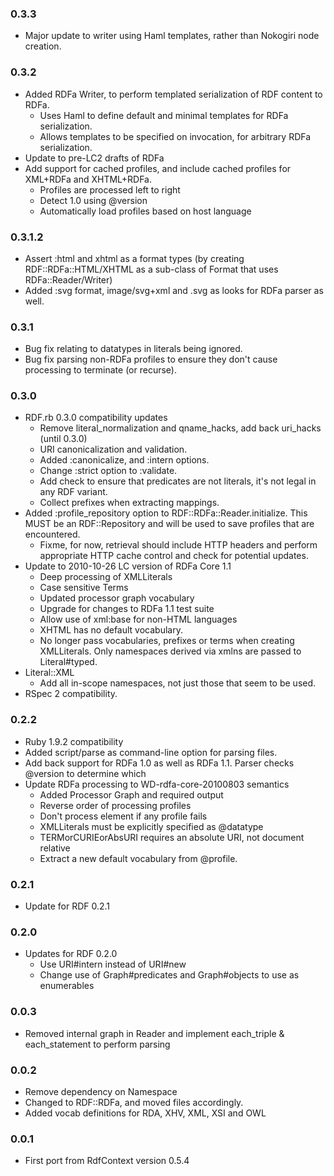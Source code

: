 ### 0.3.3
* Major update to writer using Haml templates, rather than Nokogiri node creation.

### 0.3.2
* Added RDFa Writer, to perform templated serialization of RDF content to RDFa.
  * Uses Haml to define default and minimal templates for RDFa serialization.
  * Allows templates to be specified on invocation, for arbitrary RDFa serialization.
* Update to pre-LC2 drafts of RDFa
* Add support for cached profiles, and include cached profiles for XML+RDFa and XHTML+RDFa.
  * Profiles are processed left to right
  * Detect 1.0 using @version
  * Automatically load profiles based on host language

### 0.3.1.2
* Assert :html and xhtml as a format types (by creating RDF::RDFa::HTML/XHTML as a sub-class of Format that uses RDFa::Reader/Writer)
* Added :svg format, image/svg+xml and .svg as looks for RDFa parser as well.

### 0.3.1
* Bug fix relating to datatypes in literals being ignored.
* Bug fix parsing non-RDFa profiles to ensure they don't cause processing to terminate (or recurse).

### 0.3.0
* RDF.rb 0.3.0 compatibility updates
  * Remove literal_normalization and qname_hacks, add back uri_hacks (until 0.3.0)
  * URI canonicalization and validation.
  * Added :canonicalize, and :intern options.
  * Change :strict option to :validate.
  * Add check to ensure that predicates are not literals, it's not legal in any RDF variant.
  * Collect prefixes when extracting mappings.
* Added :profile_repository option to RDF::RDFa::Reader.initialize. This MUST be an RDF::Repository and will be used to save profiles that are encountered.
  * Fixme, for now, retrieval should include HTTP headers and perform appropriate HTTP cache control and check for potential updates.
* Update to 2010-10-26 LC version of RDFa Core 1.1
  * Deep processing of XMLLiterals
  * Case sensitive Terms
  * Updated processor graph vocabulary
  * Upgrade for changes to RDFa 1.1 test suite
  * Allow use of xml:base for non-HTML languages
  * XHTML has no default vocabulary.
  * No longer pass vocabularies, prefixes or terms when creating XMLLiterals. Only namespaces derived via xmlns are passed to Literal#typed.
* Literal::XML
  * Add all in-scope namespaces, not just those that seem to be used.
* RSpec 2 compatibility.

### 0.2.2
* Ruby 1.9.2 compatibility
* Added script/parse as command-line option for parsing files.
* Add back support for RDFa 1.0 as well as RDFa 1.1. Parser checks @version to determine which
* Update RDFa processing to WD-rdfa-core-20100803 semantics
  * Added Processor Graph and required output
  * Reverse order of processing profiles
  * Don't process element if any profile fails
  * XMLLiterals must be explicitly specified as @datatype
  * TERMorCURIEorAbsURI requires an absolute URI, not document relative
  * Extract a new default vocabulary from @profile.

### 0.2.1
* Update for RDF 0.2.1

### 0.2.0
* Updates for RDF 0.2.0
  * Use URI#intern instead of URI#new
  * Change use of Graph#predicates and Graph#objects to use as enumerables

### 0.0.3
* Removed internal graph in Reader and implement each_triple & each_statement to perform parsing

### 0.0.2
* Remove dependency on Namespace
* Changed to RDF::RDFa, and moved files accordingly.
* Added vocab definitions for RDA, XHV, XML, XSI and OWL

### 0.0.1
* First port from RdfContext version 0.5.4
